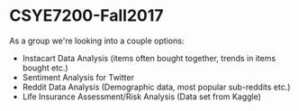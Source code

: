 # CSYE7200-Fall2017

As a group we're looking into a couple options:

* Instacart Data Analysis (items often bought together, trends in items bought etc.)
* Sentiment Analysis for Twitter
* Reddit Data Analysis (Demographic data, most popular sub-reddits etc.)
* Life Insurance Assessment/Risk Analysis (Data set from Kaggle) 
